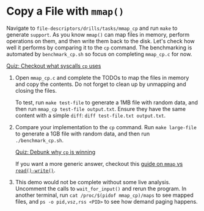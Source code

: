 # Copy a File with `mmap()`

Navigate to `file-descriptors/drills/tasks/mmap_cp` and run `make` to generate `support`.
As you know `mmap()` can map files in memory, perform operations on them, and then write them back to the disk.
Let's check how well it performs by comparing it to the `cp` command.
The benchmarking is automated by `benchmark_cp.sh` so focus on completing `mmap_cp.c` for now.

[Quiz: Checkout what syscalls `cp` uses](../../questions/syscalls-cp.md)

1. Open `mmap_cp.c` and complete the TODOs to map the files in memory and copy the contents.
   Do not forget to clean up by unmapping and closing the files.

   To test, run `make test-file` to generate a 1MB file with random data, and then run `mmap_cp test-file output.txt`.
   Ensure they have the same content with a simple `diff`: `diff test-file.txt output.txt`.

1. Compare your implementation to the `cp` command.
   Run `make large-file` to generate a 1GB file with random data, and then run `./benchmark_cp.sh`.

   [Quiz: Debunk why `cp` is winning](../../questions/mmap-read-write-benchmark.md)

   If you want a more generic answer, checkout this [guide on `mmap` vs `read()-write()`](../../../guides/file-mappings/README.md).

1. This demo would not be complete without some live analysis.
   Uncomment the calls to `wait_for_input()` and rerun the program.
   In another terminal, run `cat /proc/$(pidof mmap_cp)/maps` to see mapped files, and `ps -o pid,vsz,rss <PID>` to see how demand paging happens.
